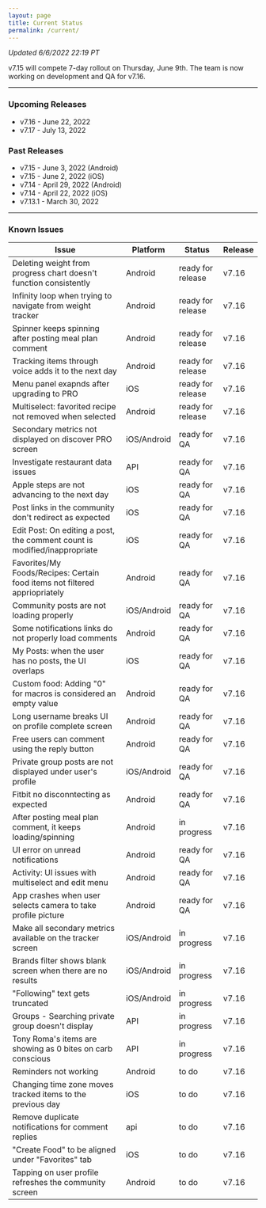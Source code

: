 ```yaml
---
layout: page
title: Current Status
permalink: /current/
---
```


_Updated 6/6/2022 22:19 PT_

v7.15 will compete 7-day rollout on Thursday, June 9th. The team is now working on development and QA for v7.16. 

***

### Upcoming Releases
- v7.16   - June 22, 2022
- v7.17   - July 13, 2022
 
### Past Releases
- v7.15   - June 3, 2022 (Android)
- v7.15   - June 2, 2022 (iOS)
- v7.14   - April 29, 2022 (Android)
- v7.14   - April 22, 2022 (iOS)
- v7.13.1 - March 30, 2022

***

### Known Issues

|Issue                          |Platform   | Status    | Release           |
| ---                           | ---       | ---       | ---               |
|Deleting weight from progress chart doesn't function consistently|Android|ready for release| v7.16|
|Infinity loop when trying to navigate from weight tracker|Android|ready for release| v7.16|
|Spinner keeps spinning after posting meal plan comment|Android|ready for release| v7.16|
|Tracking items through voice adds it to the next day|Android|ready for release| v7.16|
|Menu panel exapnds after upgrading to PRO|iOS|ready for release| v7.16|
|Multiselect: favorited recipe not removed when selected|Android|ready for release| v7.16|
|Secondary metrics not displayed on discover PRO screen|iOS/Android|ready for QA| v7.16|
|Investigate restaurant data issues|API|ready for QA| v7.16|
|Apple steps are not advancing to the next day|iOS|ready for QA| v7.16|
|Post links in the community don't redirect as expected|iOS|ready for QA| v7.16|
|Edit Post: On editing a post, the comment count is modified/inappropriate|iOS|ready for QA| v7.16|
|Favorites/My Foods/Recipes: Certain food items not filtered appriopriately|Android|ready for QA| v7.16|
|Community posts are not loading properly|iOS/Android|ready for QA| v7.16|
|Some notifications links do not properly load comments|Android|ready for QA| v7.16|
|My Posts: when the user has no posts, the UI overlaps|iOS|ready for QA| v7.16|
|Custom food: Adding "0" for macros is considered an empty value|Android|ready for QA| v7.16|
|Long username breaks UI on profile complete screen|Android|ready for QA| v7.16|
|Free users can comment using the reply button |Android|ready for QA| v7.16|
|Private group posts are not displayed under user's profile |iOS/Android|ready for QA| v7.16|
|Fitbit no disconntecting as expected|Android|ready for QA| v7.16| 
|After posting meal plan comment, it keeps loading/spinning|Android|in progress| v7.16|
|UI error on unread notifications|Android|ready for QA| v7.16|
|Activity: UI issues with multiselect and edit menu|Android|ready for QA| v7.16|
|App crashes when user selects camera to take profile picture|Android|ready for QA| v7.16|
|Make all secondary metrics available on the tracker screen|iOS/Android|in progress| v7.16|
|Brands filter shows blank screen when there are no results|iOS/Android|in progress| v7.16|
|"Following" text gets truncated|iOS/Android|in progress| v7.16|
|Groups - Searching private group doesn't display|API|in progress| v7.16|
|Tony Roma's items are showing as 0 bites on carb conscious|API|in progress| v7.16|
|Reminders not working|Android|to do| v7.16|
|Changing time zone moves tracked items to the previous day|iOS|to do| v7.16|
|Remove duplicate notifications for comment replies|api|to do| v7.16|
|"Create Food" to be aligned under "Favorites" tab|iOS|to do| v7.16|
|Tapping on user profile refreshes the community screen|Android|to do| v7.16|
